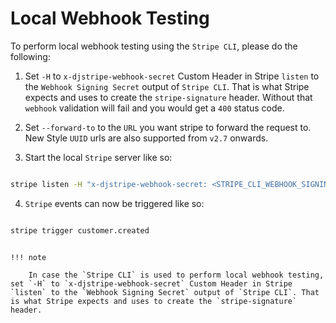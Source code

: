 # Local Webhook Testing

To perform local webhook testing using the `Stripe CLI`, please do the following:

1. Set `-H` to `x-djstripe-webhook-secret` Custom Header in Stripe `listen` to the `Webhook Signing Secret` output of `Stripe CLI`. That is what Stripe expects and uses to create the `stripe-signature` header. Without that `webhook` validation will fail and you would get a `400` status code.

2. Set `--forward-to` to the `URL` you want stripe to forward the request to. New Style `UUID` urls are also supported from `v2.7` onwards.

3. Start the local `Stripe` server like so:

  ```bash

  stripe listen -H "x-djstripe-webhook-secret: <STRIPE_CLI_WEBHOOK_SIGNING_SECRET_OUTPUT>" --forward-to <URL>

```

4. `Stripe` events can now be triggered like so:

```bash

stripe trigger customer.created

```

```

!!! note

    In case the `Stripe CLI` is used to perform local webhook testing, set `-H` to `x-djstripe-webhook-secret` Custom Header in Stripe `listen` to the `Webhook Signing Secret` output of `Stripe CLI`. That is what Stripe expects and uses to create the `stripe-signature` header.
